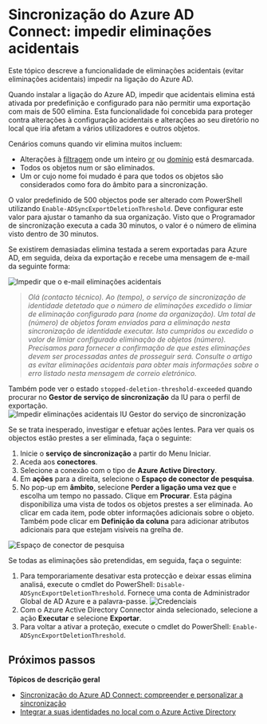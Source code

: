 <properties
   pageTitle="Sincronização do Azure AD Connect: impedir eliminações acidentais | Microsoft Azure"
   description="Este tópico descreve a funcionalidade de eliminações acidentais (evitar eliminações acidentais) prevenir na ligação do Azure AD."
   services="active-directory"
   documentationCenter=""
   authors="AndKjell"
   manager="femila"
   editor=""/>

<tags
   ms.service="active-directory"
   ms.devlang="na"
   ms.topic="article"
   ms.tgt_pltfrm="na"
   ms.workload="identity"
   ms.date="09/01/2016"
   ms.author="billmath"/>

# <a name="azure-ad-connect-sync-prevent-accidental-deletes"></a>Sincronização do Azure AD Connect: impedir eliminações acidentais
Este tópico descreve a funcionalidade de eliminações acidentais (evitar eliminações acidentais) impedir na ligação do Azure AD.

Quando instalar a ligação do Azure AD, impedir que acidentais elimina está ativada por predefinição e configurado para não permitir uma exportação com mais de 500 elimina. Esta funcionalidade foi concebida para proteger contra alterações à configuração acidentais e alterações ao seu diretório no local que iria afetam a vários utilizadores e outros objetos.

Cenários comuns quando vir elimina muitos incluem:

- Alterações à [filtragem](active-directory-aadconnectsync-configure-filtering.md) onde um inteiro [or](active-directory-aadconnectsync-configure-filtering.md#organizational-unitbased-filtering) ou [domínio](active-directory-aadconnectsync-configure-filtering.md#domain-based-filtering) está desmarcada.
- Todos os objetos num or são eliminados.
- Um or cujo nome foi mudado é para que todos os objetos são considerados como fora do âmbito para a sincronização.

O valor predefinido de 500 objectos pode ser alterado com PowerShell utilizando `Enable-ADSyncExportDeletionThreshold`. Deve configurar este valor para ajustar o tamanho da sua organização. Visto que o Programador de sincronização executa a cada 30 minutos, o valor é o número de elimina visto dentro de 30 minutos.

Se existirem demasiadas elimina testada a serem exportadas para Azure AD, em seguida, deixa da exportação e recebe uma mensagem de e-mail da seguinte forma:

![Impedir que o e-mail eliminações acidentais](./media/active-directory-aadconnectsync-feature-prevent-accidental-deletes/email.png)

> *Olá (contacto técnico). Ao (tempo), o serviço de sincronização de identidade detetado que o número de eliminações excedido o limiar de eliminação configurado para (nome da organização). Um total de (número) de objetos foram enviados para a eliminação nesta sincronização de identidade executar. Isto cumpridos ou excedido o valor de limiar configurado eliminação de objetos (número). Precisamos para fornecer a confirmação de que estes eliminações devem ser processadas antes de prosseguir será. Consulte o artigo as evitar eliminações acidentais para obter mais informações sobre o erro listado nesta mensagem de correio eletrónico.*

Também pode ver o estado `stopped-deletion-threshold-exceeded` quando procurar no **Gestor de serviço de sincronização** da IU para o perfil de exportação.
![Impedir eliminações acidentais IU Gestor do serviço de sincronização](./media/active-directory-aadconnectsync-feature-prevent-accidental-deletes/syncservicemanager.png)

Se se trata inesperado, investigar e efetuar ações lentes. Para ver quais os objectos estão prestes a ser eliminada, faça o seguinte:

1. Inicie o **serviço de sincronização** a partir do Menu Iniciar.
2. Aceda aos **conectores**.
3. Selecione a conexão com o tipo de **Azure Active Directory**.
4. Em **ações** para a direita, selecione o **Espaço de conector de pesquisa**.
5. No pop-up em **âmbito**, selecione **Perder a ligação uma vez que** e escolha um tempo no passado. Clique em **Procurar**. Esta página disponibiliza uma vista de todos os objetos prestes a ser eliminada. Ao clicar em cada item, pode obter informações adicionais sobre o objeto. Também pode clicar em **Definição da coluna** para adicionar atributos adicionais para que estejam visíveis na grelha de.

![Espaço de conector de pesquisa](./media/active-directory-aadconnectsync-feature-prevent-accidental-deletes/searchcs.png)

Se todas as eliminações são pretendidas, em seguida, faça o seguinte:

1. Para temporariamente desativar esta protecção e deixar essas elimina analisá, execute o cmdlet do PowerShell: `Disable-ADSyncExportDeletionThreshold`. Fornece uma conta de Administrador Global de AD Azure e a palavra-passe.
![Credenciais](./media/active-directory-aadconnectsync-feature-prevent-accidental-deletes/credentials.png)
2. Com o Azure Active Directory Connector ainda selecionado, selecione a ação **Executar** e selecione **Exportar**.
3. Para voltar a ativar a proteção, execute o cmdlet do PowerShell: `Enable-ADSyncExportDeletionThreshold`.

## <a name="next-steps"></a>Próximos passos

**Tópicos de descrição geral**

- [Sincronização do Azure AD Connect: compreender e personalizar a sincronização](active-directory-aadconnectsync-whatis.md)
- [Integrar a suas identidades no local com o Azure Active Directory](active-directory-aadconnect.md)
